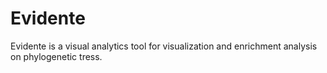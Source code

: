 # Evidente

Evidente is a visual analytics tool for visualization and enrichment analysis on phylogenetic tress. 